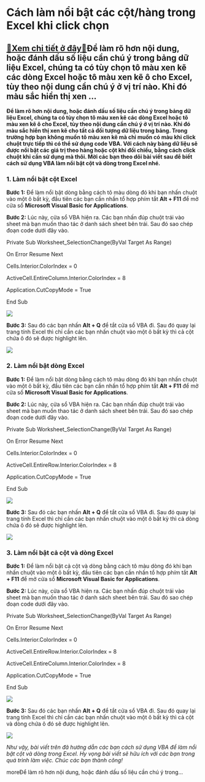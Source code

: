 Cách làm nổi bật các cột/hàng trong Excel khi click chọn
========================================================

[:gift:Xem chi tiết ở đây:gift:](https://hddtvn.com/cach-lam-noi-bat-cac-cot-hang-trong-excel-khi-click-chon/)Để làm rõ hơn nội dung, hoặc đánh dấu số liệu cần chú ý trong bảng dữ liệu Excel, chúng ta có tùy chọn tô màu xen kẽ các dòng Excel hoặc tô màu xen kẽ ô cho Excel, tùy theo nội dung cần chú ý ở vị trí nào. Khi đó màu sắc hiển thị xen …
-------------------------------------------------------------------------------------------------------------------------------------------------------------------------------------------------------------------------------------------

**Để làm rõ hơn nội dung, hoặc đánh dấu số liệu cần chú ý trong bảng dữ liệu Excel, chúng ta có tùy chọn tô màu xen kẽ các dòng Excel hoặc tô màu xen kẽ ô cho Excel, tùy theo nội dung cần chú ý ở vị trí nào. Khi đó màu sắc hiển thị xen kẽ cho tất cả đối tượng dữ liệu trong bảng. Trong trường hợp bạn không muốn tô màu xen kẽ mà chỉ muốn có màu khi click chuột trực tiếp thì có thể sử dụng code VBA. Với cách này bảng dữ liệu sẽ được nổi bật các giá trị theo hàng hoặc cột khi đối chiếu, bằng cách click chuột khi cần sử dụng mà thôi. Mời các bạn theo dõi bài viết sau để biết cách sử dụng VBA làm nổi bật cột và dòng trong Excel nhé.**


### 1. Làm nổi bật cột Excel


**Bước 1:** Để làm nổi bật dòng bằng cách tô màu dòng đó khi bạn nhấn chuột vào một ô bất kỳ, đầu tiên các bạn cần nhấn tổ hợp phím tắt **Alt + F11** để mở cửa sổ **Microsoft Visual Basic for Applications**.


**Bước 2:** Lúc này, cửa sổ VBA hiện ra. Các bạn nhấn đúp chuột trái vào sheet mà bạn muốn thao tác ở danh sách sheet bên trái. Sau đó sao chép đoạn code dưới đây vào.


Private Sub Worksheet\_SelectionChange(ByVal Target As Range)


On Error Resume Next


Cells.Interior.ColorIndex = 0


ActiveCell.EntireColumn.Interior.ColorIndex = 8


Application.CutCopyMode = True


End Sub


![](https://hddtvn.com/wp-content/uploads/2021/01/H0nQiQa.png)


**Bước 3:** Sau đó các bạn nhấn **Alt + Q** để tắt cửa sổ VBA đi. Sau đó quay lại trang tính Excel thì chỉ cần các bạn nhấn chuột vào một ô bất kỳ thì cả cột chứa ô đó sẽ được highlight lên.


![](https://hddtvn.com/wp-content/uploads/2021/01/wB8HWZf.png)


### 2. Làm nổi bật dòng Excel


**Bước 1:** Để làm nổi bật dòng bằng cách tô màu dòng đó khi bạn nhấn chuột vào một ô bất kỳ, đầu tiên các bạn cần nhấn tổ hợp phím tắt **Alt + F11** để mở cửa sổ **Microsoft Visual Basic for Applications**.


**Bước 2:** Lúc này, cửa sổ VBA hiện ra. Các bạn nhấn đúp chuột trái vào sheet mà bạn muốn thao tác ở danh sách sheet bên trái. Sau đó sao chép đoạn code dưới đây vào.


Private Sub Worksheet\_SelectionChange(ByVal Target As Range)


On Error Resume Next


Cells.Interior.ColorIndex = 0


ActiveCell.EntireRow.Interior.ColorIndex = 8


Application.CutCopyMode = True


End Sub


![](https://hddtvn.com/wp-content/uploads/2021/01/0agvcs9.png)


**Bước 3:** Sau đó các bạn nhấn **Alt + Q** để tắt cửa sổ VBA đi. Sau đó quay lại trang tính Excel thì chỉ cần các bạn nhấn chuột vào một ô bất kỳ thì cả dòng chứa ô đó sẽ được highlight lên.


![](https://hddtvn.com/wp-content/uploads/2021/01/A5bYv15.png)


### 3. Làm nổi bật cả cột và dòng Excel


**Bước 1:** Để làm nổi bật cả cột và dòng bằng cách tô màu dòng đó khi bạn nhấn chuột vào một ô bất kỳ, đầu tiên các bạn cần nhấn tổ hợp phím tắt **Alt + F11** để mở cửa sổ **Microsoft Visual Basic for Applications**.


**Bước 2:** Lúc này, cửa sổ VBA hiện ra. Các bạn nhấn đúp chuột trái vào sheet mà bạn muốn thao tác ở danh sách sheet bên trái. Sau đó sao chép đoạn code dưới đây vào.


Private Sub Worksheet\_SelectionChange(ByVal Target As Range)


On Error Resume Next


Cells.Interior.ColorIndex = 0


ActiveCell.EntireRow.Interior.ColorIndex = 8


ActiveCell.EntireColumn.Interior.ColorIndex = 8


Application.CutCopyMode = True


End Sub


![](https://hddtvn.com/wp-content/uploads/2021/01/luEj3hT.png)


**Bước 3:** Sau đó các bạn nhấn **Alt + Q** để tắt cửa sổ VBA đi. Sau đó quay lại trang tính Excel thì chỉ cần các bạn nhấn chuột vào một ô bất kỳ thì cả cột và dòng chứa ô đó sẽ được highlight lên.


![](https://hddtvn.com/wp-content/uploads/2021/01/ZZq8r4d.png)


*Như vậy, bài viết trên đã hướng dẫn các bạn cách sử dụng VBA để làm nổi bật cột và dòng trong Excel. Hy vọng bài viết sẽ hữu ích với các bạn trong quá trình làm việc. Chúc các bạn thành công!*


moreĐể làm rõ hơn nội dung, hoặc đánh dấu số liệu cần chú ý trong…

